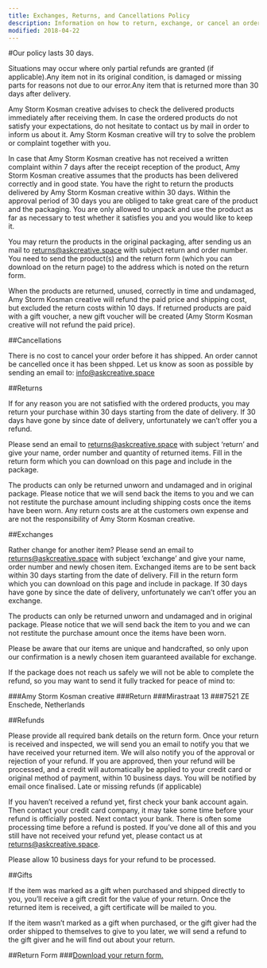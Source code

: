 ```yaml
---
title: Exchanges, Returns, and Cancellations Policy
description: Information on how to return, exchange, or cancel an order from Amy Storm Kosman creative.
modified: 2018-04-22
---
```

#Our policy lasts 30 days.

Situations may occur where only partial refunds are granted (if applicable).Any item not in its original condition, is damaged or missing parts for reasons not due to our error.Any item that is returned more than 30 days after delivery.
 
Amy Storm Kosman creative advises to check the delivered products immediately after receiving them. In case the ordered products do not satisfy your expectations, do not hesitate to contact us by mail in order to inform us about it. Amy Storm Kosman creative will try to solve the problem or complaint together with you.

In case that Amy Storm Kosman creative has not received a written complaint within 7 days after the receipt reception of the product, Amy Storm Kosman creative assumes that the products has been delivered correctly and in good state. You have the right to return the products delivered by Amy Storm Kosman creative within 30 days. Within the approval period of 30 days you are obliged to take great care of the product and the packaging. You are only allowed to unpack and use the product as far as necessary to test whether it satisfies you and you would like to keep it.
  
You may return the products in the original packaging, after sending us an mail to returns@askcreative.space with subject return and order number. You need to send the product(s) and the return form (which you can download on the return page) to the address which is noted on the return form.

When the products are returned, unused, correctly in time and undamaged, Amy Storm Kosman creative will refund the paid price and shipping cost, but excluded the return costs within 10 days. If returned products are paid with a gift voucher, a new gift voucher will be created (Amy Storm Kosman creative will not refund the paid price).

##Cancellations
     
There is no cost to cancel your order before it has shipped. An order cannot be cancelled once it has been shpped. Let us know as soon as possible by sending an email to: info@askcreative.space

##Returns

If for any reason you are not satisfied with the ordered products, you may return your purchase within 30 days starting from the date of delivery. If 30 days have gone by since date of delivery, unfortunately we can’t offer you a refund.

Please send an email to returns@askcreative.space with subject ‘return’ and give your name, order number and quantity of returned items. Fill in the return form which you can download on this page and include in the package.
  
The products can only be returned unworn and undamaged and in original package. Please notice that we will send back the items to you and we can not restitute the purchase amount including shipping costs once the items have been worn. Any return costs are at the customers own expense and are not the responsibility of Amy Storm Kosman creative.
   
##Exchanges
   
Rather change for another item? Please send an email to returns@askcreative.space with subject ‘exchange’ and give your name, order number and newly chosen item. Exchanged items are to be sent back within 30 days starting from the date of delivery. Fill in the return form which you can download on this page and include in package. If 30 days have gone by since the date of delivery, unfortunately we can’t offer you an exchange.

The products can only be returned unworn and undamaged and in original package. Please notice that we will send back the item to you and we can not restitute the purchase amount once the items have been worn.
   
Please be aware that our items are unique and handcrafted, so only upon our confirmation is a newly chosen item guaranteed available for exchange.
 
If the package does not reach us safely we will not be able to complete the refund, so you may want to send it fully tracked for peace of mind to:
    
###Amy Storm Kosman creative
###Return
###Mirastraat 13
###7521 ZE Enschede, Netherlands
   
##Refunds
   
Please provide all required bank details on the return form. Once your return is received and inspected, we will send you an email to notify you that we have received your returned item. We will also notify you of the approval or rejection of your refund. If you are approved, then your refund will be processed, and a credit will automatically be applied to your credit card or original method of payment, within 10 business days. You will be notified by email once finalised. Late or missing refunds (if applicable)
   
If you haven’t received a refund yet, first check your bank account again. Then contact your credit card company, it may take some time before your refund is officially posted. Next contact your bank. There is often some processing time before a refund is posted. If you’ve done all of this and you still have not received your refund yet, please contact us at returns@askcreative.space.

Please allow 10 business days for your refund to be processed. 

##Gifts
   
If the item was marked as a gift when purchased and shipped directly to you, you’ll receive a gift credit for the value of your return. Once the returned item is received, a gift certificate will be mailed to you.
     
If the item wasn’t marked as a gift when purchased, or the gift giver had the order shipped to themselves to give to you later, we will send a refund to the gift giver and he will find out about your return.
   
##Return Form
###<a href='https://res.cloudinary.com/askcreative-space/image/upload/v1519296363/ReturnsForm_acai0y.pdf'>Download your return form.</a>

